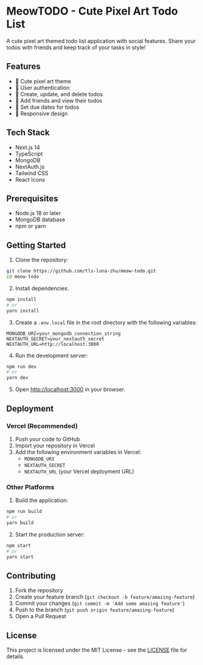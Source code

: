 # MeowTODO - Cute Pixel Art Todo List

A cute pixel art themed todo list application with social features. Share your todos with friends and keep track of your tasks in style!

## Features

- 🎨 Cute pixel art theme
- 👤 User authentication
- 📝 Create, update, and delete todos
- 👥 Add friends and view their todos
- 📅 Set due dates for todos
- 📱 Responsive design

## Tech Stack

- Next.js 14
- TypeScript
- MongoDB
- NextAuth.js
- Tailwind CSS
- React Icons

## Prerequisites

- Node.js 18 or later
- MongoDB database
- npm or yarn

## Getting Started

1. Clone the repository:
```bash
git clone https://github.com/tls-luna-zhu/meow-todo.git
cd meow-todo
```

2. Install dependencies:
```bash
npm install
# or
yarn install
```

3. Create a `.env.local` file in the root directory with the following variables:
```env
MONGODB_URI=your_mongodb_connection_string
NEXTAUTH_SECRET=your_nextauth_secret
NEXTAUTH_URL=http://localhost:3000
```

4. Run the development server:
```bash
npm run dev
# or
yarn dev
```

5. Open [http://localhost:3000](http://localhost:3000) in your browser.

## Deployment

### Vercel (Recommended)

1. Push your code to GitHub
2. Import your repository in Vercel
3. Add the following environment variables in Vercel:
   - `MONGODB_URI`
   - `NEXTAUTH_SECRET`
   - `NEXTAUTH_URL` (your Vercel deployment URL)

### Other Platforms

1. Build the application:
```bash
npm run build
# or
yarn build
```

2. Start the production server:
```bash
npm start
# or
yarn start
```

## Contributing

1. Fork the repository
2. Create your feature branch (`git checkout -b feature/amazing-feature`)
3. Commit your changes (`git commit -m 'Add some amazing feature'`)
4. Push to the branch (`git push origin feature/amazing-feature`)
5. Open a Pull Request

## License

This project is licensed under the MIT License - see the [LICENSE](LICENSE) file for details.

